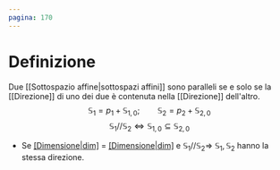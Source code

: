 ```yaml
---
pagina: 170
---
```

# Definizione
Due [[Sottospazio affine|sottospazi affini]] sono paralleli se e solo se la [[Direzione]] di uno dei due è contenuta nella [[Direzione]] dell'altro.
$$\mathbb{S}_{1}= p_1+\mathbb{S}_{1,0};\qquad \mathbb{S}_{2}= p_2+\mathbb{S}_{2,0}$$
$$\mathbb{S}_{1} //\mathbb{S}_{2} \iff \mathbb{S}_{1,0}\subseteq \mathbb{S}_{2,0}$$

- Se [[Dimensione|dim]]($\mathbb{S}_1$) = [[Dimensione|dim]]($\mathbb{S}_2$) e $\mathbb{S}_{1} //\mathbb{S}_{2}\Rightarrow$ $\mathbb{S}_{1}, \mathbb{S}_{2}$ hanno la stessa direzione.
